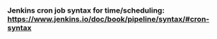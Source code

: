 ### Jenkins cron job syntax for time/scheduling: https://www.jenkins.io/doc/book/pipeline/syntax/#cron-syntax
